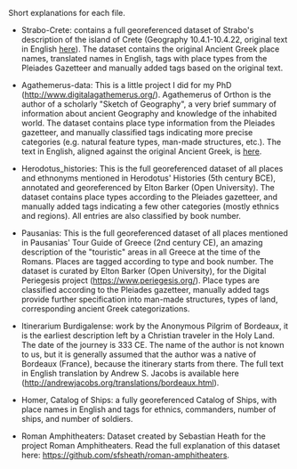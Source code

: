 Short explanations for each file. 


* Strabo-Crete: contains a full georeferenced dataset of Strabo's description of the island of Crete (Geography 10.4.1-10.4.22, original text in English [here](http://www.perseus.tufts.edu/hopper/text?doc=Perseus%3Atext%3A1999.01.0239%3Abook%3D10%3Achapter%3D4%3Asection%3D1)). The dataset contains the original Ancient Greek place names, translated names in English, tags with place types from the Pleiades Gazetteer and manually added tags based on the original text. 

* Agathemerus-data: This is a little project I did for my PhD (http://www.digitalagathemerus.org/). Agathemerus of Orthon is the author of a scholarly "Sketch of Geography", a very brief summary of information about ancient Geography and knowledge of the inhabited world. The dataset contains place type information from the Pleiades gazetteer, and manually classified tags indicating more precise categories (e.g. natural feature types, man-made structures, etc.). The text in English, aligned against the original Ancient Greek, is [here](http://ugarit.ialigner.com/userProfile.php?userid=3&tgid=321). 

* Herodotus_histories: This is the full georeferenced dataset of all places and ethnonyms mentioned in Herodotus' Histories (5th century BCE), annotated and georeferenced by Elton Barker (Open University). The dataset contains place types according to the Pleiades gazetteer, and manually added tags indicating a few other categories (mostly ethnics and regions). All entries are also classified by book number.

* Pausanias: This is the full georeferenced dataset of all places mentioned in Pausanias' Tour Guide of Greece (2nd century CE), an amazing description of the "touristic" areas in all Greece at the time of the Romans. Places are tagged according to type and book number. The dataset is curated by Elton Barker (Open University), for the Digital Periegesis project (https://www.periegesis.org/). Place types are classified according to the Pleiades gazetteer, manually added tags provide further specification into man-made structures, types of land, corresponding ancient Greek categorizations.

* Itinerarium Burdigalense: work by the Anonymous Pilgrim of Bordeaux, it is the earliest description left by a Christian traveler in the Holy Land. The date of the journey is 333 CE. The name  of  the  author  is  not  known  to  us,  but  it  is  generally assumed  that  the  author  was  a  native  of  Bordeaux  (France), because the itinerary starts from there. The full text in English translation by Andrew S. Jacobs is available here (http://andrewjacobs.org/translations/bordeaux.html). 

* Homer, Catalog of Ships: a fully georeferenced Catalog of Ships, with place names in English and tags for ethnics, commanders, number of ships, and number of soldiers.

* Roman Amphitheaters: Dataset created by Sebastian Heath for the project Roman Amphitheaters. Read the full explanation of this dataset here: https://github.com/sfsheath/roman-amphitheaters. 

